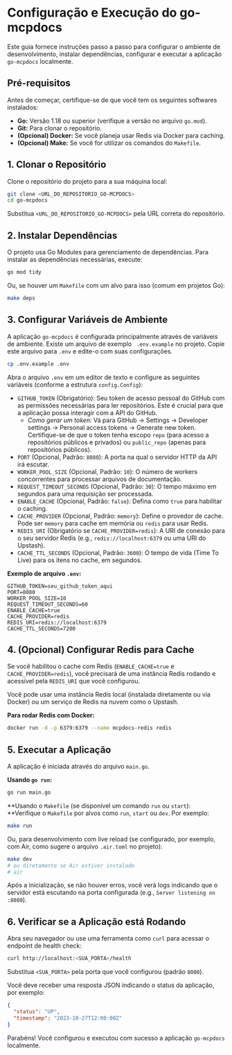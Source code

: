 # Configuração e Execução do go-mcpdocs

Este guia fornece instruções passo a passo para configurar o ambiente de desenvolvimento, instalar dependências, configurar e executar a aplicação `go-mcpdocs` localmente.

## Pré-requisitos

Antes de começar, certifique-se de que você tem os seguintes softwares instalados:

*   **Go:** Versão 1.18 ou superior (verifique a versão no arquivo `go.mod`).
*   **Git:** Para clonar o repositório.
*   **(Opcional) Docker:** Se você planeja usar Redis via Docker para caching.
*   **(Opcional) Make:** Se você for utilizar os comandos do `Makefile`.

## 1. Clonar o Repositório

Clone o repositório do projeto para a sua máquina local:

```bash
git clone <URL_DO_REPOSITORIO_GO-MCPDOCS>
cd go-mcpdocs
```

Substitua `<URL_DO_REPOSITORIO_GO-MCPDOCS>` pela URL correta do repositório.

## 2. Instalar Dependências

O projeto usa Go Modules para gerenciamento de dependências. Para instalar as dependências necessárias, execute:

```bash
go mod tidy
```

Ou, se houver um `Makefile` com um alvo para isso (comum em projetos Go):

```bash
make deps
```

## 3. Configurar Variáveis de Ambiente

A aplicação `go-mcpdocs` é configurada principalmente através de variáveis de ambiente. Existe um arquivo de exemplo ` .env.example` no projeto. Copie este arquivo para `.env` e edite-o com suas configurações.

```bash
cp .env.example .env
```

Abra o arquivo `.env` em um editor de texto e configure as seguintes variáveis (conforme a estrutura `config.Config`):

*   `GITHUB_TOKEN` (Obrigatório): Seu token de acesso pessoal do GitHub com as permissões necessárias para ler repositórios. Este é crucial para que a aplicação possa interagir com a API do GitHub.
    *   _Como gerar um token:_ Vá para GitHub -> Settings -> Developer settings -> Personal access tokens -> Generate new token. Certifique-se de que o token tenha escopo `repo` (para acesso a repositórios públicos e privados) ou `public_repo` (apenas para repositórios públicos).
*   `PORT` (Opcional, Padrão: `8080`): A porta na qual o servidor HTTP da API irá escutar.
*   `WORKER_POOL_SIZE` (Opcional, Padrão: `10`): O número de workers concorrentes para processar arquivos de documentação.
*   `REQUEST_TIMEOUT_SECONDS` (Opcional, Padrão: `30`): O tempo máximo em segundos para uma requisição ser processada.
*   `ENABLE_CACHE` (Opcional, Padrão: `false`): Defina como `true` para habilitar o caching.
*   `CACHE_PROVIDER` (Opcional, Padrão: `memory`): Define o provedor de cache. Pode ser `memory` para cache em memória ou `redis` para usar Redis.
*   `REDIS_URI` (Obrigatório se `CACHE_PROVIDER=redis`): A URI de conexão para o seu servidor Redis (e.g., `redis://localhost:6379` ou uma URI do Upstash).
*   `CACHE_TTL_SECONDS` (Opcional, Padrão: `3600`): O tempo de vida (Time To Live) para os itens no cache, em segundos.

**Exemplo de arquivo `.env`:**

```
GITHUB_TOKEN=seu_github_token_aqui
PORT=8080
WORKER_POOL_SIZE=10
REQUEST_TIMEOUT_SECONDS=60
ENABLE_CACHE=true
CACHE_PROVIDER=redis
REDIS_URI=redis://localhost:6379
CACHE_TTL_SECONDS=7200
```

## 4. (Opcional) Configurar Redis para Cache

Se você habilitou o cache com Redis (`ENABLE_CACHE=true` e `CACHE_PROVIDER=redis`), você precisará de uma instância Redis rodando e acessível pela `REDIS_URI` que você configurou.

Você pode usar uma instância Redis local (instalada diretamente ou via Docker) ou um serviço de Redis na nuvem como o Upstash.

**Para rodar Redis com Docker:**

```bash
docker run -d -p 6379:6379 --name mcpdocs-redis redis
```

## 5. Executar a Aplicação

A aplicação é iniciada através do arquivo `main.go`.

**Usando `go run`:**

```bash
go run main.go
```

**Usando o `Makefile` (se disponível um comando `run` ou `start`):
**Verifique o `Makefile` por alvos como `run`, `start` ou `dev`.
Por exemplo:

```bash
make run
```

Ou, para desenvolvimento com live reload (se configurado, por exemplo, com Air, como sugere o arquivo `.air.toml` no projeto):

```bash
make dev
# ou diretamente se Air estiver instalado
# air
```

Após a inicialização, se não houver erros, você verá logs indicando que o servidor está escutando na porta configurada (e.g., `Server listening on :8080`).

## 6. Verificar se a Aplicação está Rodando

Abra seu navegador ou use uma ferramenta como `curl` para acessar o endpoint de health check:

```bash
curl http://localhost:<SUA_PORTA>/health
```

Substitua `<SUA_PORTA>` pela porta que você configurou (padrão `8080`).

Você deve receber uma resposta JSON indicando o status da aplicação, por exemplo:

```json
{
  "status": "UP",
  "timestamp": "2023-10-27T12:00:00Z"
}
```

Parabéns! Você configurou e executou com sucesso a aplicação `go-mcpdocs` localmente.